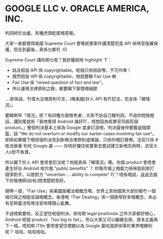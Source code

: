 # GOOGLE LLC v. ORACLE AMERICA, INC.

判詞終於出爐，有種虎頭蛇尾嘅感覺。

大家一直都覺得美國 Supreme Court 會喺呢單案件講清楚究竟 API 係咪受版權保護，但去到最後，真係乜都冇 :0)

Supreme Court 講咗啲乜呢？我好籠統咁 highlight 下：

- 姑且假設 API 係 copyrightable。呢個只係假設嚟，不可作準！
- 既然假設 API 係 copyrightable，咁就要睇 Fair Use 喇
- Fair Use 係 "mixed question of fact and law"，
- 所以運用法律原則之餘，都要睇下案情嘅細節

... 即係話，冇偉大法律原則可言，(喺美國)抄人 API 有冇犯法，完全係「睇情況」。

要睇啲咩「情況」呢？有四種方面嘅考慮，大家不妨自己睇判詞。不過你問我嘅話，講到尾就係「我哋覺得 Android 幾好吖，唔想因為呢單官司殺死個 product。」整個判決基本上係為 Google 度身訂造嘅，判決最後仲要戴返個頭盔，話 "We do not overturn or modify our earlier cases involving fair use"。即係如果閣下喺呢個判決見到新嘅法律原則或理論，只係你嘅幻覺嚟。法官只係 #依法辦事 判咗 Google 贏 —— 你唔好攞住呢單案去嘗試建立新嘅先例呀，法官大人s恕不負責。

所以閣下抄人 API 會唔會犯法呢？咁就真係「睇情況」嘞。你個 product 會唔會產生好似 Android 咁大嘅 "public benefits" ？ 你喺市場上嘅能力係咪勁到屌打競爭對手，以致對方 "uncertain ... ability to compete" 吖？唔係嘅話，返返去搵下你嘅律師(如有)問清楚啲至好。

順帶一提，「Fair Use」係美國版權法嘅概念嚟。世界上其他國家大部份都冇一個相可與之相提並論嘅概念。香港嘅「Fair Dealing」係一個狹窄好多嘅概念，未必有足夠靈活性俾法官咁樣隨心亂舞。

不過唔緊要啦，反正望住呢個判決，除咗啲 legal positivists 之外大家都好開心，Android 呢個 product 「too big to fail」，所以大家又可以繼續去用，資本主義再下一城。唔知啲 IT9s 會唔會望住標題以為 Google 贏咗就即係等於業界嘅勝利呢？ 哈哈、哈哈哈哈。

